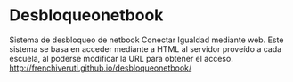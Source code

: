 # Desbloqueonetbook
Sistema de desbloqueo de netbook Conectar Igualdad mediante web.
Este sistema se basa en acceder mediante a HTML al servidor proveído a cada escuela, al poderse modificar la URL para obtener el acceso.
http://frenchiveruti.github.io/desbloqueonetbook/

